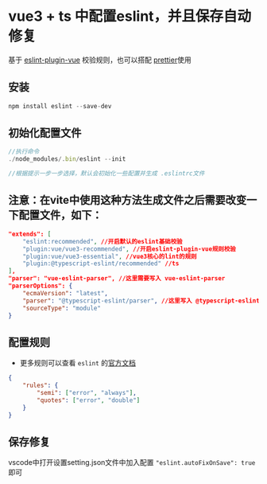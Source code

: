 # vue3 + ts 中配置eslint，并且保存自动修复
基于 [eslint-plugin-vue](https://eslint.vuejs.org/) 校验规则，也可以搭配 [prettier](https://www.prettier.cn/)使用

## 安装
```js
npm install eslint --save-dev
```
## 初始化配置文件
```js
//执行命令
./node_modules/.bin/eslint --init

//根据提示一步一步选择，默认会初始化一些配置并生成 .eslintrc文件

```

##  注意：在vite中使用这种方法生成文件之后需要改变一下配置文件，如下：
```json
"extends": [
    "eslint:recommended", //开启默认的eslint基础校验
    "plugin:vue/vue3-recommended", //开启eslint-plugin-vue规则校验
    "plugin:vue/vue3-essential", //vue3核心的lint的规则
    "plugin:@typescript-eslint/recommended" //ts
],
"parser": "vue-eslint-parser", //这里需要写入 vue-eslint-parser
"parserOptions": {
    "ecmaVersion": "latest",
    "parser": "@typescript-eslint/parser", //这里写入 @typescript-eslint/parser
    "sourceType": "module"
}
```
## 配置规则
- 更多规则可以查看 `eslint` 的[官方文档](http://eslint.cn/docs/rules/)
```json
{
    "rules": {
        "semi": ["error", "always"],
        "quotes": ["error", "double"]
    }
}
```

## 保存修复

vscode中打开设置setting.json文件中加入配置 `"eslint.autoFixOnSave": true` 即可